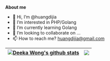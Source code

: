 **About me**

- 👋 Hi, I’m @huangdijia
- 👀 I’m interested in PHP/Golang
- 🌱 I’m currently learning Golang
- 💞️ I’m looking to collaborate on ...
- 📫 How to reach me? huangdijia@gmail.com

<!---
huangdijia/huangdijia is a ✨ special ✨ repository because its `README.md` (this file) appears on your GitHub profile.
You can click the Preview link to take a look at your changes.
--->

| <a href="https://github.com/huangdijia"><img align="center" src="https://github-readme-stats.vercel.app/api?username=huangdijia&show_icons=true&include_all_commits=true&theme=buefy&hide_border=true" alt="Deeka Wong's github stats" /></a> | <a href="https://github.com/huangdijia"><img align="center" src="https://github-readme-stats.vercel.app/api/top-langs/?username=huangdijia&layout=compact&theme=buefy&hide_border=true" /></a> |
| ------------- | ------------- |
